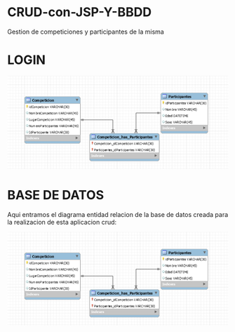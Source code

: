 # CRUD-con-JSP-Y-BBDD

Gestion de competiciones y participantes de la misma

# LOGIN
   ![Login](https://github.com/fjcmolina/CRUD-con-JSP-Y-BBDD/blob/master/Imagenes/basedatos.PNG)

   

# BASE DE DATOS

   Aqui entramos el diagrama entidad relacion de la base de datos creada para la realizacion de esta
   aplicacion crud:
   
![Base de Datos](https://github.com/fjcmolina/CRUD-con-JSP-Y-BBDD/blob/master/Imagenes/basedatos.PNG)
